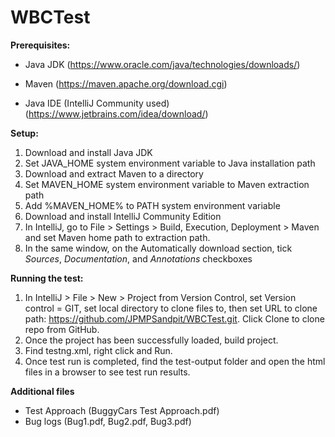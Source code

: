 # WBCTest



**Prerequisites:**

* Java JDK (https://www.oracle.com/java/technologies/downloads/)

* Maven (https://maven.apache.org/download.cgi)

* Java IDE (IntelliJ Community used) (https://www.jetbrains.com/idea/download/)

**Setup:**
1. Download and install Java JDK
2. Set JAVA_HOME system environment variable to Java installation path
3. Download and extract Maven to a directory
4. Set MAVEN_HOME system environment variable to Maven extraction path
5. Add %MAVEN_HOME% to PATH system environment variable
5. Download and install IntelliJ Community Edition
6. In IntelliJ, go to File > Settings > Build, Execution, Deployment > Maven and set Maven home path to extraction path. 
7. In the same window, on the Automatically download section, tick *Sources*, *Documentation*, and *Annotations* checkboxes 


**Running the test:**
1. In IntelliJ > File > New > Project from Version Control, set Version control = GIT, set local directory to clone files to, then set URL to clone path: https://github.com/JPMPSandpit/WBCTest.git. Click Clone to clone repo from GitHub.
2. Once the project has been successfully loaded, build project.
3. Find testng.xml, right click and Run.
4. Once test run is completed, find the test-output folder and open the html files in a browser to see test run results.


**Additional files**

* Test Approach (BuggyCars Test Approach.pdf)
* Bug logs (Bug1.pdf, Bug2.pdf, Bug3.pdf)
